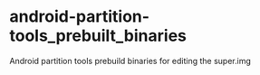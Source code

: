 # android-partition-tools_prebuilt_binaries
Android partition tools prebuild binaries for editing the super.img
